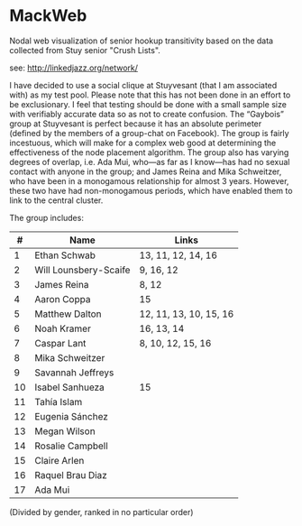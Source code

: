 MackWeb
=======

Nodal web visualization of senior hookup transitivity based on the data collected from Stuy senior "Crush Lists".

see: http://linkedjazz.org/network/

I have decided to use a social clique at Stuyvesant (that I am associated with) as my test pool. Please note that this has not been done in an effort to be exclusionary. I feel that testing should be done with a small sample size with verifiably accurate data so as not to create confusion. The “Gaybois” group at Stuyvesant is perfect because it has an absolute perimeter (defined by the members of a group-chat on Facebook).  The group is fairly incestuous, which will make for a complex web good at determining the effectiveness of the node placement algorithm. The group also has varying degrees of overlap, i.e. Ada Mui, who—as far as I know—has had no sexual contact with anyone in the group; and James Reina and Mika Schweitzer, who have been in a monogamous relationship for almost 3 years. However, these two have had non-monogamous periods, which have enabled them to link to the central cluster.
 
The group includes:

| # | Name | Links |
----|------|-------|
1  |Ethan Schwab | 13, 11, 12, 14, 16
2  |Will Lounsbery-Scaife | 9, 16, 12
3  |James Reina | 8, 12
4  |Aaron Coppa | 15
5  |Matthew Dalton| 12, 11, 13, 10, 15, 16
6  |Noah Kramer| 16, 13, 14
7  |Caspar Lant | 8, 10, 12, 15, 16
8  |Mika Schweitzer|
9  |Savannah Jeffreys|
10 |Isabel Sanhueza| 15
11 |Tahía Islam|
12 |Eugenia Sánchez|
13 |Megan Wilson|
14 |Rosalie Campbell|
15 |Claire Arlen|
16 |Raquel Brau Diaz|
17 |Ada Mui|
(Divided by gender, ranked in no particular order)

